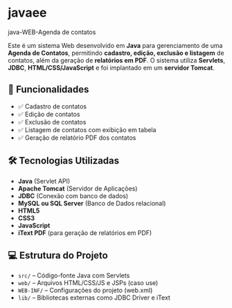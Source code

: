 # javaee
java-WEB-Agenda de contatos

Este é um sistema Web desenvolvido em **Java** para gerenciamento de uma **Agenda de Contatos**, permitindo **cadastro, edição, exclusão e listagem** de contatos, além da geração de **relatórios em PDF**. O sistema utiliza **Servlets**, **JDBC**, **HTML/CSS/JavaScript** e foi implantado em um **servidor Tomcat**.

## 🚀 Funcionalidades

- ✅ Cadastro de contatos
- ✅ Edição de contatos
- ✅ Exclusão de contatos
- ✅ Listagem de contatos com exibição em tabela
- ✅ Geração de relatório PDF dos contatos

## 🛠 Tecnologias Utilizadas

- **Java** (Servlet API)
- **Apache Tomcat** (Servidor de Aplicações)
- **JDBC** (Conexão com banco de dados)
- **MySQL ou SQL Server** (Banco de Dados relacional)
- **HTML5**
- **CSS3**
- **JavaScript**
- **iText PDF** (para geração de relatórios em PDF)

## 💻 Estrutura do Projeto

- `src/` – Código-fonte Java com Servlets
- `web/` – Arquivos HTML/CSS/JS e JSPs (caso use)
- `WEB-INF/` – Configurações do projeto (web.xml)
- `lib/` – Bibliotecas externas como JDBC Driver e iText

